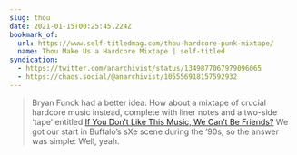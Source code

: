 ```yaml
---
slug: thou
date: 2021-01-15T00:25:45.224Z
bookmark_of:
  url: https://www.self-titledmag.com/thou-hardcore-punk-mixtape/
  name: Thou Make Us a Hardcore Mixtape | self-titled
syndication:
  - https://twitter.com/anarchivist/status/1349877067979096065
  - https://chaos.social/@anarchivist/105556918157592932
---
```

>  Bryan Funck had a better idea: How about a mixtape of crucial hardcore music instead, complete with liner notes and a two-side ‘tape’ entitled [If You Don’t Like This Music, We Can’t Be Friends?](https://soundcloud.com/selftitledmag/ne327-thou-if-you-dont-like-this-music-we-cant-be-friends-mixtape) We got our start in Buffalo’s sXe scene during the ’90s, so the answer was simple: Well, yeah. 